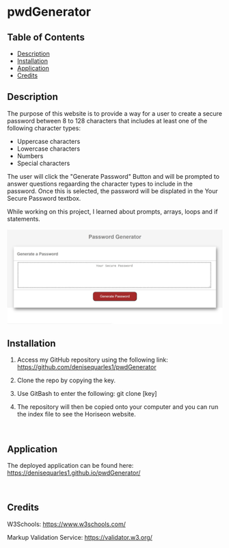 # pwdGenerator
## Table of Contents
* [Description](#description)
* [Installation](#installation)
* [Application](#application)
* [Credits](#credits)

## Description
The purpose of this website is to provide a way for a user to create a secure password between 8 to 128 characters that includes at least one of the following character types:<br>
 
 * Uppercase characters
 * Lowercase characters
 * Numbers
 * Special characters

The user will click the "Generate Password" Button and will be prompted to answer questions regaarding the character types to include in the password. Once this is selected, the password will be displated in the Your Secure Password textbox.

While working on this project, I learned about prompts, arrays, loops and if statements.
<br>
<br>
 <img src="screenshot.JPG"> 
 
## Installation
1. Access my GitHub repository using the following link: https://github.com/denisequarles1/pwdGenerator

2. Clone the repo by copying the key.

3. Use GitBash to enter the following: git clone [key]

4. The repository will then be copied onto your computer and you can run the index file to see the Horiseon website.

<br>

## Application
The deployed application can be found here: https://denisequarles1.github.io/pwdGenerator/

<br>

## Credits
W3Schools: https://www.w3schools.com/

Markup Validation Service: https://validator.w3.org/



